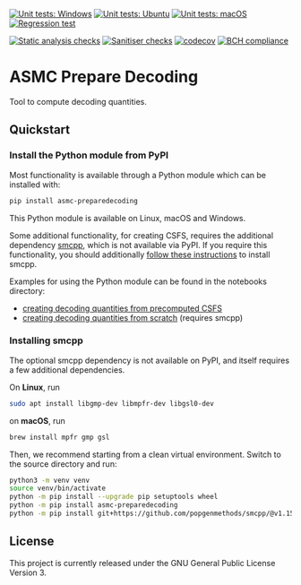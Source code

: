 [![Unit tests: Windows](https://github.com/PalamaraLab/PrepareDecoding/workflows/Unit%20tests:%20Windows/badge.svg)](https://github.com/PalamaraLab/PrepareDecoding/actions)
[![Unit tests: Ubuntu](https://github.com/PalamaraLab/PrepareDecoding/workflows/Unit%20tests:%20Ubuntu/badge.svg)](https://github.com/PalamaraLab/PrepareDecoding/actions)
[![Unit tests: macOS](https://github.com/PalamaraLab/PrepareDecoding/workflows/Unit%20tests:%20macOS/badge.svg)](https://github.com/PalamaraLab/PrepareDecoding/actions)
[![Regression test](https://github.com/PalamaraLab/PrepareDecoding/workflows/Regression%20test/badge.svg)](https://github.com/PalamaraLab/PrepareDecoding/actions)

[![Static analysis checks](https://github.com/PalamaraLab/PrepareDecoding/workflows/Static%20analysis%20checks/badge.svg)](https://github.com/PalamaraLab/PrepareDecoding/actions)
[![Sanitiser checks](https://github.com/PalamaraLab/PrepareDecoding/workflows/Sanitiser%20checks/badge.svg)](https://github.com/PalamaraLab/PrepareDecoding/actions)
[![codecov](https://codecov.io/gh/PalamaraLab/PrepareDecoding/branch/master/graph/badge.svg)](https://codecov.io/gh/PalamaraLab/PrepareDecoding)
[![BCH compliance](https://bettercodehub.com/edge/badge/PalamaraLab/PrepareDecoding?branch=master)](https://bettercodehub.com/results/PalamaraLab/PrepareDecoding)

# ASMC Prepare Decoding

Tool to compute decoding quantities.

## Quickstart

### Install the Python module from PyPI

Most functionality is available through a Python module which can be installed with:

```bash
pip install asmc-preparedecoding
```

This Python module is available on Linux, macOS and Windows.

Some additional functionality, for creating CSFS, requires the additional dependency [smcpp](https://github.com/popgenmethods/smcpp/), which is not available via PyPI.
If you require this functionality, you should additionally [follow these instructions](#installing-smcpp) to install smcpp.

Examples for using the Python module can be found in the notebooks directory:
- [creating decoding quantities from precomputed CSFS](https://github.com/PalamaraLab/PrepareDecoding/blob/master/notebooks/CreateDecodingQuantitiesFromPrecomputedCSFS.ipynb)
- [creating decoding quantities from scratch](https://github.com/PalamaraLab/PrepareDecoding/blob/master/notebooks/CreateDecodingQuantitiesFromScratch.ipynb) (requires smcpp)

### Installing smcpp

The optional smcpp dependency is not available on PyPI, and itself requires a few additional dependencies.

On **Linux**, run

```bash
sudo apt install libgmp-dev libmpfr-dev libgsl0-dev
```

on **macOS**, run

```bash
brew install mpfr gmp gsl
```

Then, we recommend starting from a clean virtual environment. 
Switch to the source directory and run:

```bash
python3 -m venv venv
source venv/bin/activate
python -m pip install --upgrade pip setuptools wheel
python -m pip install asmc-preparedecoding
python -m pip install git+https://github.com/popgenmethods/smcpp/@v1.15.3
```

## License

This project is currently released under the GNU General Public License Version 3.
